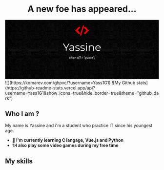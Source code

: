 <h1 align="center"> A new foe has appeared... </h1>
<img src="https://github.com/Yass1G1/Yass1G1/blob/main/Banner_Github.jpg" alt="My Github Banner" />
<!-- Stats -->
![](https://komarev.com/ghpvc/?username=Yass1G1)
![My Github stats](https://github-readme-stats.vercel.app/api?username=Yass1G1&show_icons=true&hide_border=true&theme="github_dark")

## Who I am ?
My name is Yassine and i'm a student who practice IT since his youngest age.
<br>
- **🌱 I'm currently learning C langage, Vue.js and Python**
- **✨I also play some video games during my free time**

## My skills

